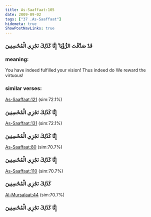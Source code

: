 ```yaml
---
title: As-Saaffaat:105
date: 2009-09-02
tags: ["37 .As-Saaffaat"]
hidemeta: true 
ShowPostNavLinks: true 
---
```

### قَدْ صَدَّقْتَ الرُّؤْيَا ۚ إِنَّا كَذَٰلِكَ نَجْزِي الْمُحْسِنِينَ
### meaning: 
You have indeed fulfilled your vision! Thus indeed do We reward the virtuous!
### similar verses: 

[As-Saaffaat:121](/37/121) (sim:72.1%)

### إِنَّا كَذَٰلِكَ نَجْزِي الْمُحْسِنِينَ

[As-Saaffaat:131](/37/131) (sim:72.1%)

### إِنَّا كَذَٰلِكَ نَجْزِي الْمُحْسِنِينَ

[As-Saaffaat:80](/37/80) (sim:70.7%)

### إِنَّا كَذَٰلِكَ نَجْزِي الْمُحْسِنِينَ

[As-Saaffaat:110](/37/110) (sim:70.7%)

### كَذَٰلِكَ نَجْزِي الْمُحْسِنِينَ

[Al-Mursalaat:44](/77/44) (sim:70.7%)

### إِنَّا كَذَٰلِكَ نَجْزِي الْمُحْسِنِينَ
